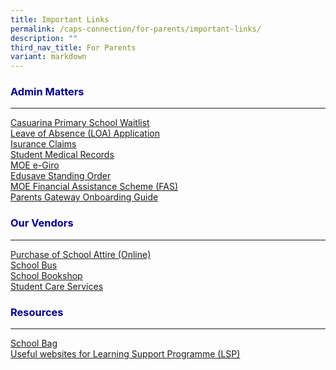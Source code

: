 ```yaml
---
title: Important Links
permalink: /caps-connection/for-parents/important-links/
description: ""
third_nav_title: For Parents
variant: markdown
---
```

<h3 style="color:DarkBlue;">Admin Matters</h3>

---
[Casuarina Primary School Waitlist](https://go.gov.sg/capswaitlist)<br>
[Leave of Absence (LOA) Application ](https://form.gov.sg/60fba258d0fde70012525a82)<br>
[Isurance Claims](/files/Income%20Gp%20Insurance%20for%20Students%20-%20Form%20%20Product%20Fact%20Sheet%20Year%202023%20(002).pdf)<br>
[Student Medical Records](https://go.gov.sg/capsstudentmedrec)<br>
[MOE e-Giro](https://go.gov.sg/capsmoegiro)<br>
[Edusave Standing Order](https://form.gov.sg/5be24a1bb3f842000fdc4e59)<br>
[MOE Financial Assistance Scheme (FAS)](https://form.gov.sg/64e2f8f73f582600139f54ac)<br>
[Parents Gateway Onboarding Guide](https://go.gov.sg/capspgguide2022)<br>

<h3 style="color:DarkBlue;">Our Vendors</h3>

---
[Purchase of School Attire (Online)](https://www.myuniformshop.com.sg/)<br>
[School Bus ](https://casuarinapri.moe.edu.sg/caps-contacts/vendors/schoolbus/)<br>
[School Bookshop](https://www.casuarinapri.moe.edu.sg/caps-contacts/vendors/school-bookshop/)<br>
[Student Care Services](https://rafflesstudentcare.com/)<br>

<h3 style="color:DarkBlue;">Resources</h3>

---
[School Bag](https://www.schoolbag.edu.sg/)<br>
[Useful websites for Learning Support Programme (LSP)](https://docs.google.com/presentation/d/e/2PACX-1vR3BGx41jZr4Rvhf5mTlxcuA6jP8sUslkBnwAp6sQ2QmFISluU7ZiR75Em0futpQw/pub?start=false&amp;loop=false&amp;delayms=3000&amp;slide=id.p1)<br>